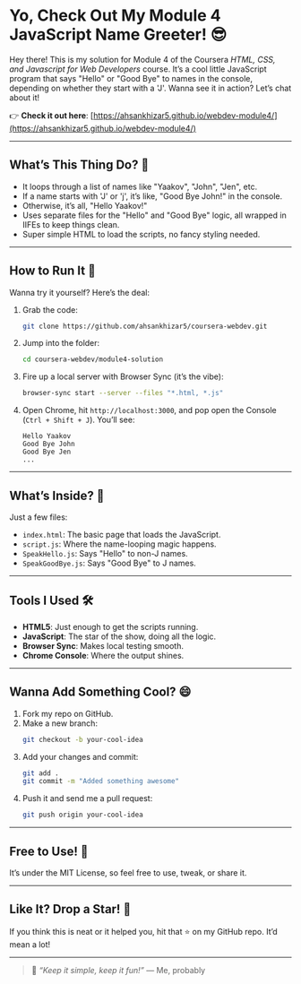# Yo, Check Out My Module 4 JavaScript Name Greeter! 😎

Hey there! This is my solution for Module 4 of the Coursera *HTML, CSS, and Javascript for Web Developers* course. It’s a cool little JavaScript program that says "Hello" or "Good Bye" to names in the console, depending on whether they start with a 'J'. Wanna see it in action? Let’s chat about it!

👉 **Check it out here**: [https://ahsankhizar5.github.io/webdev-module4/](https://ahsankhizar5.github.io/webdev-module4/)

---

## What’s This Thing Do? 🤔

- It loops through a list of names like "Yaakov", "John", "Jen", etc.
- If a name starts with 'J' or 'j', it’s like, "Good Bye John!" in the console.
- Otherwise, it’s all, "Hello Yaakov!"
- Uses separate files for the "Hello" and "Good Bye" logic, all wrapped in IIFEs to keep things clean.
- Super simple HTML to load the scripts, no fancy styling needed.

---

## How to Run It 🚀

Wanna try it yourself? Here’s the deal:

1. Grab the code:
   ```bash
   git clone https://github.com/ahsankhizar5/coursera-webdev.git
   ```

2. Jump into the folder:
   ```bash
   cd coursera-webdev/module4-solution
   ```

3. Fire up a local server with Browser Sync (it’s the vibe):
   ```bash
   browser-sync start --server --files "*.html, *.js"
   ```

4. Open Chrome, hit `http://localhost:3000`, and pop open the Console (`Ctrl + Shift + J`). You’ll see:
   ```
   Hello Yaakov
   Good Bye John
   Good Bye Jen
   ...
   ```

---

## What’s Inside? 📂

Just a few files:
- `index.html`: The basic page that loads the JavaScript.
- `script.js`: Where the name-looping magic happens.
- `SpeakHello.js`: Says "Hello" to non-J names.
- `SpeakGoodBye.js`: Says "Good Bye" to J names.

---

## Tools I Used 🛠️

- **HTML5**: Just enough to get the scripts running.
- **JavaScript**: The star of the show, doing all the logic.
- **Browser Sync**: Makes local testing smooth.
- **Chrome Console**: Where the output shines.

---

## Wanna Add Something Cool? 😄

1. Fork my repo on GitHub.
2. Make a new branch:
   ```bash
   git checkout -b your-cool-idea
   ```
3. Add your changes and commit:
   ```bash
   git add .
   git commit -m "Added something awesome"
   ```
4. Push it and send me a pull request:
   ```bash
   git push origin your-cool-idea
   ```

---

## Free to Use! 📜

It’s under the MIT License, so feel free to use, tweak, or share it.

---

## Like It? Drop a Star! 🌟

If you think this is neat or it helped you, hit that ⭐ on my GitHub repo. It’d mean a lot!

---

> 💬 *“Keep it simple, keep it fun!”* — Me, probably